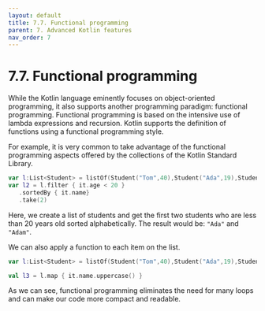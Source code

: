 ```yaml
---
layout: default
title: 7.7. Functional programming
parent: 7. Advanced Kotlin features
nav_order: 7
---
```


# 7.7. Functional programming

While the Kotlin language eminently focuses on object-oriented programming, it also supports another programming paradigm: functional programming. Functional programming is based on the intensive use of lambda expressions and recursion.  Kotlin supports the definition of functions using a functional programming style. 

For example, it is very common to take advantage of the functional programming aspects offered by the collections of the Kotlin Standard Library.

```kotlin
var l:List<Student> = listOf(Student("Tom",40),Student("Ada",19),Student("Hugo",15),Student("Adam",14))
var l2 = l.filter { it.age < 20 }
   .sortedBy { it.name}
   .take(2) 
```

Here, we create a list of students and get the first two students who are less than 20 years old sorted alphabetically. The result would be: `"Ada"` and `"Adam"`.

We can also apply a function to each item on the list.

```kotlin
var l:List<Student> = listOf(Student("Tom",40),Student("Ada",19),Student("Hugo",15),Student("Adam",14))

val l3 = l.map { it.name.uppercase() }
```

As we can see, functional programming eliminates the need for many loops and can make our code more compact and readable.
